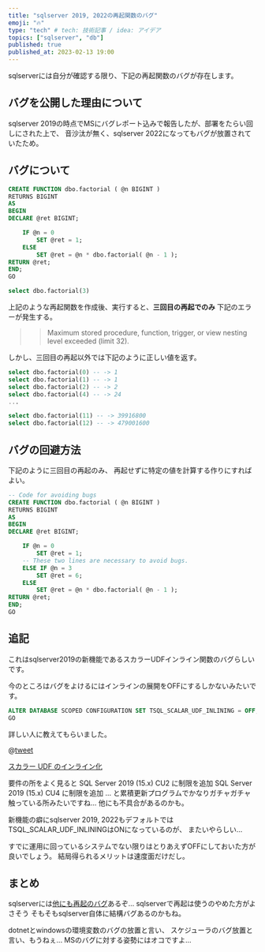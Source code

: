 ```yaml
---
title: "sqlserver 2019, 2022の再起関数のバグ"
emoji: "🔥"
type: "tech" # tech: 技術記事 / idea: アイデア
topics: ["sqlserver", "db"]
published: true
published_at: 2023-02-13 19:00 
---
```



sqlserverには自分が確認する限り、下記の再起関数のバグが存在します。

## バグを公開した理由について

sqlserver 2019の時点でMSにバグレポート込みで報告したが、部署をたらい回しにされた上で、
音沙汰が無く、sqlserver 2022になってもバグが放置されていたため。

## バグについて

```sql
CREATE FUNCTION dbo.factorial ( @n BIGINT )
RETURNS BIGINT
AS
BEGIN
DECLARE @ret BIGINT;

    IF @n = 0
        SET @ret = 1;
    ELSE
        SET @ret = @n * dbo.factorial( @n - 1 );
RETURN @ret;
END;
GO
```

```sql
select dbo.factorial(3)
```

上記のような再起関数を作成後、実行すると、**三回目の再起でのみ**
下記のエラーが発生する。

>> Maximum stored procedure, function, trigger, or view nesting level exceeded (limit 32).

しかし、三回目の再起以外では下記のように正しい値を返す。

```sql
select dbo.factorial(0) -- -> 1
select dbo.factorial(1) -- -> 1
select dbo.factorial(2) -- -> 2
select dbo.factorial(4) -- -> 24
...

select dbo.factorial(11) -- -> 39916800
select dbo.factorial(12) -- -> 479001600
```

## バグの回避方法

下記のように三回目の再起のみ、
再起せずに特定の値を計算する作りにすればよい。

```sql
-- Code for avoiding bugs
CREATE FUNCTION dbo.factorial ( @n BIGINT )
RETURNS BIGINT
AS
BEGIN
DECLARE @ret BIGINT;

    IF @n = 0
        SET @ret = 1;
    -- These two lines are necessary to avoid bugs.
    ELSE IF @n = 3
        SET @ret = 6;
    ELSE
        SET @ret = @n * dbo.factorial( @n - 1 );
RETURN @ret;
END;
GO
```

## 追記

これはsqlserver2019の新機能であるスカラーUDFインライン関数のバグらしいです。

今のところはバグをよけるにはインラインの展開をOFFにするしかないみたいです。

```sql
ALTER DATABASE SCOPED CONFIGURATION SET TSQL_SCALAR_UDF_INLINING = OFF;
GO
```

詳しい人に教えてもらいました。

@[tweet](https://twitter.com/Masayuki_Ozawa/status/1625282837229469697)

[スカラー UDF のインライン化](https://learn.microsoft.com/ja-jp/sql/relational-databases/user-defined-functions/scalar-udf-inlining?view=sql-server-ver16)

要件の所をよく見ると
SQL Server 2019 (15.x) CU2 に制限を追加
SQL Server 2019 (15.x) CU4 に制限を追加
...
と累積更新プログラムでかなりガチャガチャ触っている所みたいですね...
他にも不具合があるのかも。

新機能の癖にsqlserver 2019, 2022もデフォルトではTSQL_SCALAR_UDF_INLININGはONになっているのが、
またいやらしい...

すでに運用に回っているシステムでない限りはとりあえずOFFにしておいた方が良いでしょう。
結局得られるメリットは速度面だけだし。

## まとめ

sqlserverには[他にも再起のバグ](https://erikdarlingdata.com/a-bug-with-recursive-udfs-when-inlined-in-sql-server-2019/)あるぞ...
sqlserverで再起は使うのやめた方がよさそう
そもそもsqlserver自体に結構バグあるのかもね。

dotnetとwindowsの環境変数のバグの放置と言い、
スケジューラのバグ放置と言い、もうねぇ...
MSのバグに対する姿勢にはオコですよ...
